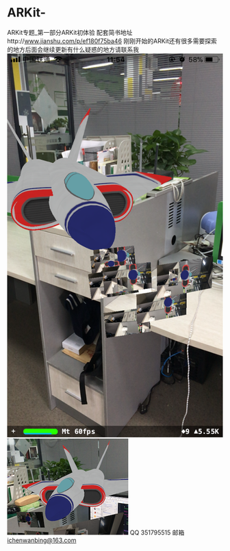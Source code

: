 # ARKit-
ARKit专题_第一部分ARKit初体验 配套简书地址http://www.jianshu.com/p/ef180f75ba46
刚刚开始的ARKit还有很多需要探索的地方后面会继续更新有什么疑惑的地方请联系我
![image](https://github.com/ichenwanbing/ARKit-/blob/master/IMG_1936.PNG)
![image](https://github.com/ichenwanbing/ARKit-/blob/master/IMG_1937.PNG)
QQ 351795515
邮箱 ichenwanbing@163.com

